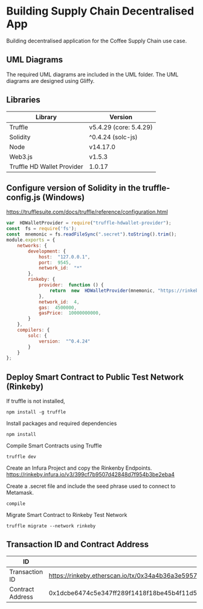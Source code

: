 # Building Supply Chain Decentralised App 

Building decentralised application for the Coffee Supply Chain use case. 

## UML Diagrams
The required UML diagrams are included in the UML folder. The UML diagrams are designed using Gliffy. 

## Libraries
|Library|Version  |
|--|--|
|Truffle  |v5.4.29 (core: 5.4.29)  |
|Solidity  |^0.4.24 (solc-js)  |
|Node  |v14.17.0  |
|Web3.js  |v1.5.3  |
|Truffle HD Wallet Provider  |1.0.17  |

## Configure version of Solidity in the truffle-config.js (Windows)
https://trufflesuite.com/docs/truffle/reference/configuration.html

```javascript
var  HDWalletProvider = require("truffle-hdwallet-provider");
const  fs = require('fs');
const  mnemonic = fs.readFileSync(".secret").toString().trim();
module.exports = {
	networks: {
		development: {
			host:  "127.0.0.1",
			port:  9545,
			network_id:  "*"
		},
		rinkeby: {
			provider:  function () {
				return  new  HDWalletProvider(mnemonic, "https://rinkeby.infura.io/v3/4db5346c3f2e45f4b7d3feee19595f83");
			},
			network_id:  4,
			gas:  4500000,
			gasPrice:  10000000000,
		}
	},
	compilers: {
		solc: {
			version:  "^0.4.24"
		}
	}
};
```

## Deploy Smart Contract to Public Test Network (Rinkeby)

If truffle is not installed, 

    npm install -g truffle

Install packages and required dependencies

    npm install

Compile Smart Contracts using Truffle 

    truffle dev

Create an Infura Project and copy the Rinkenby Endpoints. 
https://rinkeby.infura.io/v3/399cf7b9507d42848d7f954b3be2eba4

Create a .secret file and include the seed phrase used to connect to Metamask. 

    compile

Migrate Smart Contract to Rinkeby Test Network

    truffle migrate --network rinkeby

## Transaction ID and Contract Address

|ID| Value  |
|--|--|
|Transaction ID  |https://rinkeby.etherscan.io/tx/0x34a4b36a3e59574c3355a55a554a34be785963829108026e8f8adf7b551bdf7f   |
|Contract Address  |0x1dcbe6474c5e347ff289f1418f18be45b4f11d53  |
